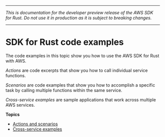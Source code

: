 --------

 *This is documentation for the developer preview release of the AWS SDK for Rust\. Do not use it in production as it is subject to breaking changes\.* 

--------

# SDK for Rust code examples<a name="rust_code_examples"></a>

The code examples in this topic show you how to use the AWS SDK for Rust with AWS\.

*Actions* are code excerpts that show you how to call individual service functions\.

*Scenarios* are code examples that show you how to accomplish a specific task by calling multiple functions within the same service\.

*Cross\-service examples* are sample applications that work across multiple AWS services\.

**Topics**
+ [Actions and scenarios](rust_code_examples_categorized.md)
+ [Cross\-service examples](rust_code_examples_cross_service.md)